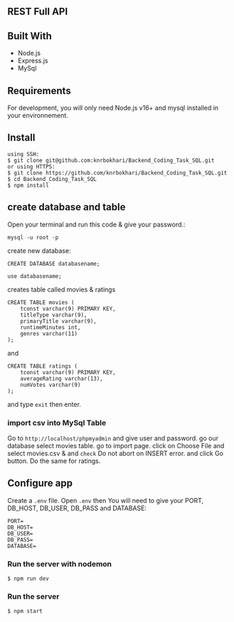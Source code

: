 ## REST Full API

## Built With
* Node.js
* Express.js
* MySql


## Requirements

For development, you will only need Node.js v16+ and mysql installed in your environnement.


## Install 
    using SSH:
    $ git clone git@github.com:knrbokhari/Backend_Coding_Task_SQL.git
    or using HTTPS:
    $ git clone https://github.com/knrbokhari/Backend_Coding_Task_SQL.git
    $ cd Backend_Coding_Task_SQL
    $ npm install


## create database and table
Open your terminal and run this code & give your password.:
```
mysql -u root -p
```

create new database:

```
CREATE DATABASE databasename;
```
```
use databasename;
```
creates table called movies & ratings

```
CREATE TABLE movies (
    tconst varchar(9) PRIMARY KEY,
    titleType varchar(9),
    primaryTitle varchar(9),
    runtimeMinutes int,
    genres varchar(11)
);
```
and
```
CREATE TABLE ratings (
    tconst varchar(9) PRIMARY KEY,
    averageRating varchar(13),
    numVotes varchar(9)
);
```
and type `exit` then enter.

### import csv into MySql Table
Go to `http://localhost/phpmyadmin` and give user and password. go our database select movies table. go to import page. click on Choose File and select movies.csv & and `check` Do not abort on INSERT error. and click Go button. Do the same for ratings.

## Configure app
Create a `.env` file. Open `.env` then You will need to give your PORT, DB_HOST, DB_USER, DB_PASS and DATABASE:

```
PORT=
DB_HOST=
DB_USER=
DB_PASS=
DATABASE= 
```
### Run the server with nodemon
    $ npm run dev
### Run the server 
    $ npm start